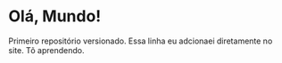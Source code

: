 # Olá, Mundo!
 Primeiro repositório versionado.
Essa linha eu adcionaei diretamente no site.
Tõ aprendendo.

